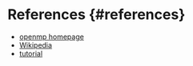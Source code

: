 # References {#references}

* [openmp homepage](http://www.openmp.org/)
* [Wikipedia](https://en.wikipedia.org/wiki/OpenMP)
* [tutorial](https://computing.llnl.gov/tutorials/openMP/)



